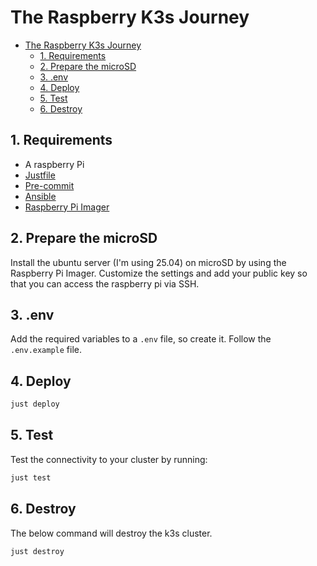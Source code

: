 # The Raspberry K3s Journey

- [The Raspberry K3s Journey](#the-raspberry-k3s-journey)
  - [1. Requirements](#1-requirements)
  - [2. Prepare the microSD](#2-prepare-the-microsd)
  - [3. .env](#3-env)
  - [4. Deploy](#4-deploy)
  - [5. Test](#5-test)
  - [6. Destroy](#6-destroy)


## 1. Requirements

- A raspberry Pi
- [Justfile](https://github.com/casey/just)
- [Pre-commit](https://pre-commit.com/)
- [Ansible](https://docs.ansible.com/ansible/latest/installation_guide/intro_installation.html)
- [Raspberry Pi Imager](https://www.raspberrypi.com/software/)

## 2. Prepare the microSD

Install the ubuntu server (I'm using 25.04) on microSD by using the Raspberry Pi Imager. Customize the settings and add your public key so that you can access the raspberry pi via SSH.

## 3. .env

Add the required variables to a `.env` file, so create it. Follow the `.env.example` file.

## 4. Deploy

```bash
just deploy
```

## 5. Test

Test the connectivity to your cluster by running:

```bash
just test
```

## 6. Destroy

The below command will destroy the k3s cluster.

```bash
just destroy
```


